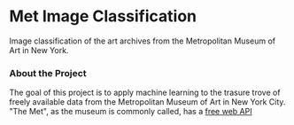 # Met Image Classification
Image classification of the art archives from the Metropolitan Museum of Art in New York.

### About the Project
The goal of this project is to apply machine learning to the trasure trove of freely available data from the Metropolitan Museum of Art in New York City. "The Met", as the museum is commonly called, has a [free web API](https://metmuseum.github.io)
